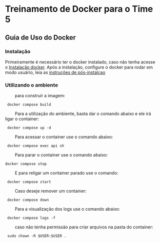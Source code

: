 # Treinamento de Docker para o Time 5

## Guia de Uso do Docker

### Instalação
Primeiramente é necessário ter o docker instalado, caso não tenha acesse o [Instalação docker](https://docs.docker.com/engine/installation/linux/docker-ce/). Após a instalação, configure o docker para rodar em modo usuário, leia as [instruções de pós-instalçao](https://docs.docker.com/engine/install/linux-postinstall/)

### Utilizando o ambiente
&emsp;&emsp; para construir a imagem:
 
 ```terminal
  docker compose build
 ```
 &emsp;&emsp; Para a utilização do ambiente, basta dar o comando abaixo e ele irá ligar o container:
 
 ```terminal
  docker compose up -d
 ```

 &emsp;&emsp; Para acessar o container use o comando abaixo:
 ```terminal
  docker compose exec api sh
 ```

 &emsp;&emsp; Para parar o container use o comando abaixo:
 
  ```terminal
  docker compose stop
 ```
 &emsp;&emsp; E para religar um container parado use o comando: 
 
 ```terminal
  docker compose start
 ```

 &emsp;&emsp; Caso deseje remover um container:
 ```terminal
  docker compose down
 ```

  &emsp;&emsp; Para a visualização dos logs use o comando abaixo:
 ```terminal
  docker compose logs -f
 ```

   &emsp;&emsp; caso não tenha permissão para criar arquivos na pasta do container:
 ```terminal
  sudo chown -R $USER:$USER .
 ```
 